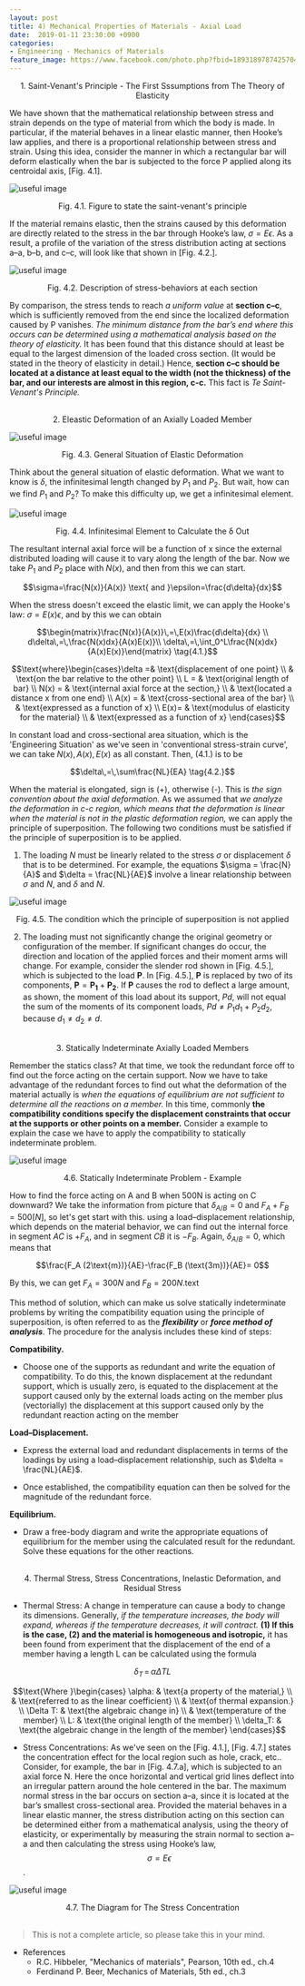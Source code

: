 ```yaml
---
layout: post
title: 4) Mechanical Properties of Materials - Axial Load
date:  2019-01-11 23:30:00 +0900
categories:
- Engineering - Mechanics of Materials
feature_image: https://www.facebook.com/photo.php?fbid=1893189787425704&set=a.1893187554092594&type=3&theater
---
```


<center>1. Saint-Venant's Principle - The First Sssumptions from The Theory of Elasticity</center>

We have shown that the mathematical relationship between stress and strain depends on the type of material from which the body is made. In particular, if the material behaves in a linear elastic manner, then Hooke’s law applies, and there is a proportional relationship between stress and strain. Using this idea, consider the manner in which a rectangular bar will deform elastically when the bar is subjected to the force P applied along its centroidal axis, [Fig. 4.1].

![useful image](https://raw.githubusercontent.com/brandonkim12/brandonkim12.github.io/master/assets/mechanics_of_materials/fig_33.JPG)

<center>Fig. 4.1. Figure to state the saint-venant's principle</center>

If the material remains elastic, then the strains caused by this deformation are directly related to the stress in the bar through Hooke’s law, $\sigma = E\epsilon$. As a result, a profile of the variation of the stress distribution acting at sections a–a, b–b, and c–c, will look like that shown in [Fig. 4.2.].

![useful image](https://raw.githubusercontent.com/brandonkim12/brandonkim12.github.io/master/assets/mechanics_of_materials/fig_34.JPG)

<center>Fig. 4.2. Description of stress-behaviors at each section</center>

By comparison, the stress tends to reach *a uniform value* at **section c–c**, which is sufficiently removed from the end since the localized deformation caused by P vanishes. *The minimum distance from the bar’s end where this occurs can be determined using a mathematical analysis based on the theory of elasticity.* It has been found that this distance should at least be equal to the largest dimension of the loaded cross section. (It would be stated in the theory of elasticity in detail.) Hence, **section c–c should be located at a distance at least equal to the width (not the thickness) of the bar, and our interests are almost in this region, c-c.** This fact is *Te Saint-Venant's Principle.*

<br>

<center>2. Eleastic Deformation of an Axially Loaded Member</center>

![useful image](https://raw.githubusercontent.com/brandonkim12/brandonkim12.github.io/master/assets/mechanics_of_materials/fig_36.JPG)

<center>Fig. 4.3. General Situation of Elastic Deformation</center>

Think about the general situation of elastic deformation. What we want to know is $\delta$, the infinitesimal length changed by $P_1$ and $P_2$. But wait, how can we find $P_1$ and $P_2$? To make this difficulty up, we get a infinitesimal element.

![useful image](https://raw.githubusercontent.com/brandonkim12/brandonkim12.github.io/master/assets/mechanics_of_materials/fig_37.JPG)

<center>Fig. 4.4. Infinitesimal Element to Calculate the δ Out</center>

The resultant internal axial force will be a function of x since the external distributed loading will cause it to vary along the length of the bar. Now we take $P_1$ and $P_2$ place with $N(x)$, and then from this we can start.

$$\sigma=\frac{N(x)}{A(x)} \text{ and }\epsilon=\frac{d\delta}{dx}$$

When the stress doesn't exceed the elastic limit, we can apply the Hooke's law: $\sigma = E(x) \epsilon$, and by this we can obtain

$$\begin{matrix}\frac{N(x)}{A(x)}\,=\,E(x)\frac{d\delta}{dx} \\ d\delta\,=\,\frac{N(x)dx}{A(x)E(x)}\\ \delta\,=\,\int_0^L\frac{N(x)dx}{A(x)E(x)}\end{matrix} \tag{4.1.}$$

$$\text{where}\begin{cases}\delta =& \text{displacement of one point} \\ & \text{on the bar relative to the other point} \\ L = & \text{original length of bar} \\ N(x) = & \text{internal axial force at the section,} \\ & \text{located a distance x from one end} \\ A(x) = & \text{cross-sectional area of the bar} \\ & \text{expressed as a function of x} \\ E(x)= & \text{modulus of elasticity for the material} \\ & \text{expressed as a function of x} \end{cases}$$

In constant load and cross-sectional area situation, which is the 'Engineering Situation' as we've seen in 'conventional stress-strain curve', we can take $N(x),\,A(x),\,E(x)$ as all constant. Then, (4.1.) is to be

$$\delta\,=\,\sum\frac{NL}{EA} \tag{4.2.}$$

When the material is elongated, sign is (+), otherwise (-). This is *the sign convention about the axial deformation.* As we assumed that *we analyze the deformation in c-c region, which means that the deformation is linear when the material is not in the plastic deformation region,* we can apply the principle of superposition. The following two conditions must be satisfied if the principle of superposition is to be applied.

1. The loading $N$ must be linearly related to the stress $\sigma$ or displacement $\delta$ that is to be determined. For example, the equations $\sigma = \frac{N}{A}$ and $\delta = \frac{NL}{AE}$ involve a linear relationship between $\sigma$ and $N$, and $\delta$ and $N$.

  ![useful image](https://raw.githubusercontent.com/brandonkim12/brandonkim12.github.io/master/assets/mechanics_of_materials/fig_35.JPG)

  <center>Fig. 4.5. The condition which the principle of superposition is not applied</center>

2. The loading must not significantly change the original geometry or configuration of the member. If significant changes do occur, the direction and location of the applied forces and their moment arms will change. For example, consider the slender rod shown in [Fig. 4.5.], which is subjected to the load $\mathbf{P}$. In [Fig. 4.5.], $\mathbf{P}$ is replaced by two of its components, $\mathbf{P} = \mathbf{P_1} + \mathbf{P_2}$. If $\mathbf{P}$ causes the rod to deflect a large amount, as shown, the moment of this load about its support, $Pd$, will not equal the sum of the moments of its component loads, $Pd \neq P_1d_1 + P_2d_2$, because $d_1 \neq d_2 \neq d$.

<br>

<center>3. Statically Indeterminate Axially Loaded Members</center>

Remember the statics class? At that time, we took the redundant force off to find out the force acting on the certain support. Now we have to take advantage of the redundant forces to find out what the deformation of the material actually is *when the equations of equilibrium are not sufficient to determine all the reactions on a member.* In this time, commonly **the compatibility conditions specify the displacement constraints that occur at the supports or other points on a member.** Consider a example to explain the case we have to apply the compatibility to statically indeterminate problem.

![useful image](https://raw.githubusercontent.com/brandonkim12/brandonkim12.github.io/master/assets/mechanics_of_materials/fig_38.JPG)

<center>4.6. Statically Indeterminate Problem - Example</center>

How to find the force acting on A and B when 500N is acting on C downward? We take the information from picture that $\delta _{A/B} = 0$ and $F_A + F_B = 500[N]$, so let's get start with this. using a load–displacement relationship, which depends on the material behavior, we can find out the internal force in segment $AC$ is $+F_A$, and in segment $CB$ it is $-F_B$. Again, $\delta_{A/B} = 0$, which means that

$$\frac{F_A (2\text{m})}{AE}-\frac{F_B (\text{3m})}{AE}= 0$$

By this, we can get $F_A = 300N\text{ and }F_B = 200N$.text

This method of solution, which can make us solve statically indeterminate problems by writing the compatibility equation using the principle of superposition, is often referred to as the ***flexibility*** or ***force method of analysis***. The procedure for the analysis includes these kind of steps:

**Compatibility.**

* Choose one of the supports as redundant and write the equation of compatibility. To do this, the known displacement at the redundant support, which is usually zero, is equated to the displacement at the support caused only by the external loads acting on the member plus (vectorially) the displacement at this support caused only by the redundant reaction acting on the member

**Load–Displacement.**

* Express the external load and redundant displacements in terms of the loadings by using a load–displacement relationship, such as $\delta = \frac{NL}{AE}$. 

* Once established, the compatibility equation can then be solved for the magnitude of the redundant force. 

**Equilibrium.**

* Draw a free-body diagram and write the appropriate equations of equilibrium for the member using the calculated result for the redundant. Solve these equations for the other reactions.

<br>

<center>4. Thermal Stress, Stress Concentrations, Inelastic Deformation, and Residual Stress</center>

* Thermal Stress: A change in temperature can cause a body to change its dimensions. Generally, *if the temperature increases, the body will expand, whereas if the temperature decreases, it will contract.* **(1) If this is the case, (2) and the material is homogeneous and isotropic,** it has been found from experiment that the displacement of the end of a member having a length L can be calculated using the formula

$$\delta _T\,=\,\alpha \Delta TL \tag{4.2}$$

$$\text{Where }\begin{cases} \alpha: & \text{a property of the material,} \\ &  \text{referred to as the linear coefficient} \\ & \text{of thermal expansion.} \\ \Delta T: &  \text{the algebraic change in} \\ & \text{temperature of the member} \\ L: & \text{the original length of the member} \\ \delta_T: & \text{the algebraic change in the length of the member} \end{cases}$$ 

* Stress Concentrations: As we've seen on the [Fig. 4.1.], [Fig. 4.7.] states the concentration effect for the local region such as hole, crack, etc.. Consider, for example, the bar in [Fig. 4.7.a], which is subjected to an axial force N. Here the once horizontal and vertical grid lines deflect into an irregular pattern around the hole centered in the bar. The maximum normal stress in the bar occurs on section a–a, since it is located at the bar’s smallest cross-sectional area. 
  Provided the material behaves in a linear elastic manner, the stress distribution acting on this section can be determined either from a mathematical analysis, using the theory of elasticity, or experimentally by measuring the strain normal to section a–a and then calculating the stress using Hooke’s law, $$\sigma = E\epsilon$$. 



![useful image](https://raw.githubusercontent.com/brandonkim12/brandonkim12.github.io/master/assets/mechanics_of_materials/fig_39.JPG)

<center>4.7. The Diagram for The Stress Concentration </center>

<br>

> This is not a complete article, so please take this in your mind.
>

* References
  * R.C. Hibbeler, "Mechanics of materials",  Pearson, 10th ed., ch.4
  * Ferdinand P. Beer, Mechanics of Materials, 5th ed., ch.3
